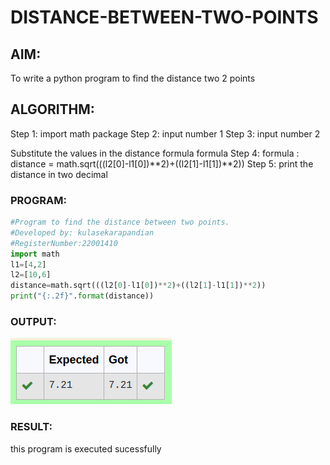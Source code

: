 # DISTANCE-BETWEEN-TWO-POINTS

## AIM:
To write a python program to find the distance two 2 points
## ALGORITHM:
Step 1: import math package
Step 2: input number 1
Step 3: input number 2

Substitute the values in the distance formula formula
Step 4: formula : distance = math.sqrt(((l2[0]-l1[0])**2)+((l2[1]-l1[1])**2))
Step 5: print the distance in two decimal
### PROGRAM:
```python
#Program to find the distance between two points.
#Developed by: kulasekarapandian
#RegisterNumber:22001410
import math
l1=[4,2]
l2=[10,6]    
distance=math.sqrt(((l2[0]-l1[0])**2)+((l2[1]-l1[1])**2))
print("{:.2f}".format(distance))
```

  


### OUTPUT:
![output](/output1.png)

### RESULT:
this program is executed sucessfully
